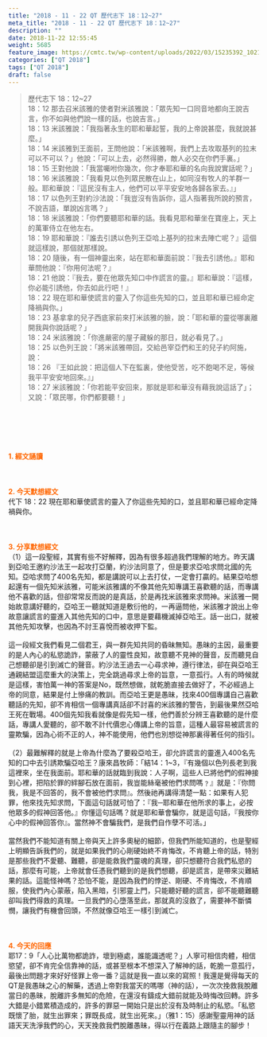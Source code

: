 ```yaml
---
title: "2018 - 11 - 22 QT 歷代志下 18：12~27"
meta_title: "2018 - 11 - 22 QT 歷代志下 18：12~27"
description: ""
date: 2018-11-22 12:55:45
weight: 5685
feature_image: https://cmtc.tw/wp-content/uploads/2022/03/15235392_10211799862337740_180693556567566654_o-1.webp
categories: ["QT 2018"]
tags: ["QT 2018"]
draft: false
---
```


<blockquote>歷代志下 18：12~27<br />
18：12 那去召米該雅的使者對米該雅說：「眾先知一口同音地都向王說吉言，你不如與他們說一樣的話，也說吉言。」<br />
18：13 米該雅說：「我指著永生的耶和華起誓，我的上帝說甚麼，我就說甚麼。」<br />
18：14 米該雅到王面前，王問他說：「米該雅啊，我們上去攻取基列的拉末可以不可以？」他說：「可以上去，必然得勝，敵人必交在你們手裏。」<br />
18：15 王對他說：「我當囑咐你幾次，你才奉耶和華的名向我說實話呢？」<br />
18：16 米該雅說：「我看見以色列眾民散在山上，如同沒有牧人的羊群一般。耶和華說：『這民沒有主人，他們可以平平安安地各歸各家去。』」<br />
18：17 以色列王對約沙法說：「我豈沒有告訴你，這人指著我所說的預言，不說吉語，單說凶言嗎？」<br />
18：18 米該雅說：「你們要聽耶和華的話。我看見耶和華坐在寶座上，天上的萬軍侍立在他左右。<br />
18：19 耶和華說：『誰去引誘以色列王亞哈上基列的拉末去陣亡呢？』這個就這樣說，那個就那樣說。<br />
18：20 隨後，有一個神靈出來，站在耶和華面前說：『我去引誘他。』耶和華問他說：『你用何法呢？』<br />
18：21 他說：『我去，要在他眾先知口中作謊言的靈。』耶和華說：『這樣，你必能引誘他，你去如此行吧！』<br />
18：22 現在耶和華使謊言的靈入了你這些先知的口，並且耶和華已經命定降禍與你。」<br />
18：23 基拿拿的兒子西底家前來打米該雅的臉，說：「耶和華的靈從哪裏離開我與你說話呢？」<br />
18：24 米該雅說：「你進嚴密的屋子藏躲的那日，就必看見了。」<br />
18：25 以色列王說：「將米該雅帶回，交給邑宰亞們和王的兒子約阿施，說：<br />
18：26 『王如此說：把這個人下在監裏，使他受苦，吃不飽喝不足，等候我平平安安地回來。』」<br />
18：27 米該雅說：「你若能平安回來，那就是耶和華沒有藉我說這話了」；又說：「眾民哪，你們都要聽！」</blockquote><br />
&nbsp;<br />
<br />
&nbsp;<br />
<br />
<span style="color: #ff6600;"><strong>1. </strong><strong>經文誦讀</strong></span><br />
<br />
<span style="color: #ff6600;"><strong> </strong></span><br />
<br />
<span style="color: #ff6600;"><strong>2. 今天默想</strong><strong>經文<br />
</strong></span>代下 18：22 現在耶和華使謊言的靈入了你這些先知的口，並且耶和華已經命定降禍與你。<br />
<br />
&nbsp;<br />
<br />
<span style="color: #ff6600;"><strong>3. 分享默想經文<br />
</strong></span>（1）這一段聖經，其實有些不好解釋，因為有很多超過我們理解的地方。昨天講到亞哈王邀約沙法王一起攻打亞蘭，約沙法同意了，但是要求亞哈求問北國的先知。亞哈求問了400名先知，都是講說可以上去打仗，一定會打贏的。結果亞哈想起還有一個先知米該雅，可能米該雅講的不像其他先知專講王喜歡聽的話，而專講他不喜歡的話，但卻常常反而說的是真話，於是再找米該雅來求問神。米該雅一開始故意講好聽的，亞哈王一聽就知道是敷衍他的，一再逼問他，米該雅才說出上帝故意讓謊言的靈進入其他先知的口中，意思是要藉機滅掉亞哈王。話一出口，就被其他先知攻擊，也因為不討王喜悅而被收押下監。<br />
<br />
這一段經文我們看見二個君王，與一群先知共同的昏昧無知。愚昧的主因，最重要的是人內心的私慾詭詐，蒙蔽了人的靈性良知，故意聽不見神的聲音，反而聽見自己想聽卻是引到滅亡的聲音。約沙法王過去一心尋求神，遵行律法，卻在與亞哈王通親結盟這麼重大的決策上，完全跳過尋求上帝的旨意，一意孤行。人有的時候就是這樣，害怕萬一神的答案是No，既然想做，就乾脆直接去做好了，不必經過上帝的同意，結果是付上慘痛的教訓。而亞哈王更是愚昧，找來400個專講自己喜歡聽話的先知，卻不肯相信一個專講真話卻不討喜的米該雅的警告，到最後果然亞哈王死在戰場。400個先知我看就像是假先知一樣，他們善於分辨王喜歡聽的是什麼話，專講人愛聽的，卻不敢不計代價忠心傳講上帝的旨意，這種人最容易被謊言的靈欺騙，因為心術不正的人，神不能使用，他們也別想從神那裏得著任何的指引。<br />
<br />
（2）最難解釋的就是上帝為什麼為了要殺亞哈王，卻允許謊言的靈進入400名先知的口中去引誘欺騙亞哈王？康來昌牧師：「結14：1~3，『有幾個以色列長老到我這裡來，坐在我面前。耶和華的話就臨到我說：人子啊，這些人已將他們的假神接到心裡，把陷於罪的絆腳石放在面前，我豈能絲毫被他們求問嗎﹖』就是：『你問我，我是不回答的，我不會被他們求問』。然後祂再講得清楚一點：如果有人犯罪，他來找先知求問，下面這句話就可怕了：『我─耶和華在他所求的事上，必按他眾多的假神回答他。』你懂這句話嗎？就是耶和華會騙你，就是這句話，『我按你心中的假神回答你』。當然神不會騙我們，是我們自作孽不可活。」<br />
<br />
當然我們不能知道有關上帝與天上許多奧秘的細節，但我們所能知道的，也是聖經上明顯告訴我們的，就是如果我們的心剛硬始終不肯悔改，不肯聽上帝的話，特別是那些我們不愛聽、難聽，卻是能救我們靈魂的真理，卻只想聽符合我們私慾的話，那麼有可能，上帝就會任憑我們聽到的是我們想聽，卻是謊言，是帶來災難結果的話。這能怪神嗎？恐怕不能，是因為我們的悖逆、剛硬、不肯悔改，不肯順服，使我們內心蒙蔽，陷入黑暗，引邪靈上門，只能聽好聽的謊言，卻不能聽難聽卻叫我們得救的真理。一旦我們的心墮落至此，那就真的沒救了，需要神不斷憐憫，讓我們有機會回頭，不然就像亞哈王一樣引到滅亡。<br />
<br />
&nbsp;<br />
<br />
<span style="color: #ff6600;"><strong>4. 今天的回應<br />
</strong></span>耶17：9「人心比萬物都詭詐，壞到極處，誰能識透呢？」人寧可相信肉體，相信慾望，卻不肯完全信靠神的話，或甚至根本不想深入了解神的話，乾脆一意孤行，最後出問題才來好好怪罪上帝一番？這就是我一直以來的寫照！我還是覺得每天的QT是我愚昧之心的解藥，透過上帝對我當天的嗎哪（神的話），一次次挽救我脫離當日的愚昧，脫離許多無知的危險，在還沒有鑄成大錯前就能及時悔改回轉。許多大錯是小錯累積造成的，許多的罪惡一開始只是出於沒有及時制止的私慾。「私慾既懷了胎，就生出罪來；罪既長成，就生出死來。」（雅1：15）感謝聖靈用神的話語天天洗淨我們的心，天天挽救我們脫離愚昧，得以行在義路上跟隨主的腳步！
        